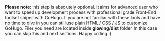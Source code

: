 **Please note:** this step is absolutely optional. It aims for advanced user who want to speed up development process with professional grade Front-End toolset shiped with GoHugo. If you are not familiar with these tools and have no time to dive in you can still use plain HTML / CSS / JS to customize GoHugo. Files you need are located inside **glowing/dist** folder. In this case you can skip this and next sections. Happy coding :)